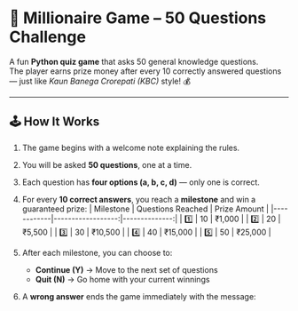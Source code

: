 # 🎯 Millionaire Game – 50 Questions Challenge

A fun **Python quiz game** that asks 50 general knowledge questions.  
The player earns prize money after every 10 correctly answered questions — just like *Kaun Banega Crorepati (KBC)* style! 💰  

---

## 🕹️ How It Works

1. The game begins with a welcome note explaining the rules.  
2. You will be asked **50 questions**, one at a time.  
3. Each question has **four options (a, b, c, d)** — only one is correct.  
4. For every **10 correct answers**, you reach a **milestone** and win a guaranteed prize:
   | Milestone | Questions Reached | Prize Amount |
   |------------|------------------:|--------------:|
   | 1️⃣ | 10 | ₹1,000 |
   | 2️⃣ | 20 | ₹5,500 |
   | 3️⃣ | 30 | ₹10,500 |
   | 4️⃣ | 40 | ₹15,000 |
   | 5️⃣ | 50 | ₹25,000 |

5. After each milestone, you can choose to:
   - **Continue (Y)** → Move to the next set of questions  
   - **Quit (N)** → Go home with your current winnings  

6. A **wrong answer** ends the game immediately with the message:  
